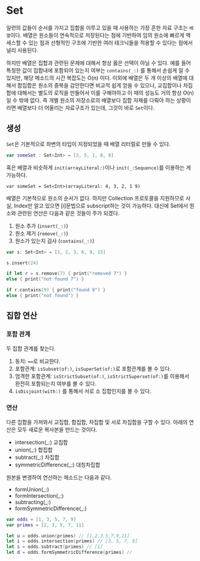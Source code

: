 # Set
일련의 값들이 순서를 가지고 집합을 이루고 있을 때 사용하는 가장 흔한 자료 구조는 `배열`이다. 배열은 원소들이 연속적으로 저장된다는 점에 기반하여 임의 원소에 빠르게 액세스할 수 있는 점과 선형적인 구조에 기반한 여러 테크닉들을 적용할 수 있다는 점에서 널리 사용된다.

하지만 배열은 집합과 관련된 문제에 대해서 항상 옳은 선택이 아닐 수 있다. 예를 들어 특정한 값이 집합내에 포함되어 있는지 여부는 `contains(_:)` 를 통해서 손쉽게 알 수 있지만, 해당 메소드의 시간 복잡도는 O(n) 이다. 이외에 배열은 두 개 이상의 배열에 대해서 합집합은 원소의 중복을 감안한다면 비교적 쉽게 얻을 수 있으나, 교집합이나 차집합에 대해서는 별도의 로직을 만들어서 이를 구해야하고 이 때의 성능도 거의 항상 O(n)일 수 밖에 없다. 즉 개별 원소의 저장소로의 배열보다 집합 자체를 다뤄야 하는 상황이라면 배열보다 더 어울리는 자료구조가 있는데, 그것이 바로 `Set`이다.

## 생성
`Set`은 기본적으로 좌변의 타입이 지정되었을 때 배열 리터럴로 만들 수 있다.
```swift 
var someSet : Set<Int> = [3, 5, 1, 8, 9]
```
혹은 배열과 비슷하게 `init(arrayLiteral:)`이나 `init(_:Sequence)`를 이용하는 게 가능하다.

```
var someSet = Set<Int>(arrayLiteral: 4, 3, 2, 1 9)
```
배열은 기본적으로 원소의 순서가 없다. 하지만 Collection 프로토콜을 지원하므로 사실, Index만 알고 있으면 [i]문법으로 subscript하는 것이 가능하다.  대신에 Set에서 원소와 관련된 연산은 다음과 같은 것들이 주가 되겠다.

1. 원소 추가 (`insert(_:)`)
2. 원소 제거 (`remove(_:)`) 
3. 원소가 있는지 검사 (`contains(_:)`)

```swift
var s: Set<Int> = [1, 2, 3, 6, 9, 15]

s.insert(24)

if let r = s.remove(7) { print("removed 7") }
else { print("not found 7") }

if r.contains(9) { print("found 9") }
else { print("not found") }
```

## 집합 연산
### 포함 관계
두 집합 관계를 찾는다. 
1. 동치: `==`로 비교한다.
2. 포함관계: `isSubset(of:)`, `isSuperSet(of:)`로 포함관계를 볼 수 있다.
3. 엄격한 포함관계: `isStrictSubset(of:)`, `isStrictSuperset(of:)`를 이용해서 완전히 포함되는지 여부를 볼 수 있다.
4. `isDisjoint(with:)` 를 통해서 서로 소 집합인지를 볼 수 있다.

### 연산
다른 집합을 가져와서 교집합, 합집합, 차집합 및 서로 차집합을 구할 수 있다. 아래의 연산은 모두 새로운 복사본을 만드는 것이다.

* intersection(_:) 교집합
* union(_:) 합집합
* subtract(_:) 차집합
* symmetricDifference(_:) 대칭차집합

원본을 변경하여 연산하는 메소드는 다음과 같다.

* formUnion(_:)
* formIntersection(_:)
* subtracting(_:)
* formSymmetricDifference(_:)

```swift 
var odds = [1, 3, 5, 7, 9]
var primes = [2, 3, 5, 7, 11]

let u = odds.union(primes) // [1,2,3,5,7,9,11]
let i = odds.intersection(primes) // [3, 5, 7, 9]
let s = odds.subtract(primes) // [1]
let d = odds.formSymmetricDifference(primes) //
```